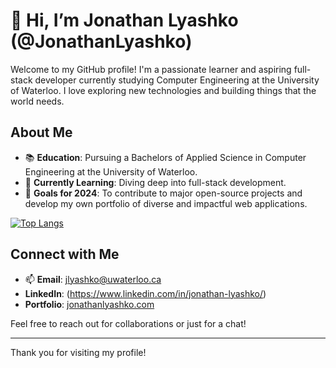 # 👋 Hi, I’m Jonathan Lyashko (@JonathanLyashko)

Welcome to my GitHub profile! I'm a passionate learner and aspiring full-stack developer currently studying Computer Engineering at the University of Waterloo. I love exploring new technologies and building things that the world needs.

## About Me

- 📚 **Education**: Pursuing a Bachelors of Applied Science in Computer Engineering at the University of Waterloo.
- 🌱 **Currently Learning**: Diving deep into full-stack development.
- 🎯 **Goals for 2024**: To contribute to major open-source projects and develop my own portfolio of diverse and impactful web applications.

[![Top Langs](https://github-readme-stats.vercel.app/api/top-langs/?username=JonathanLyashko&exclude_repo=Shower-Scribe&layout=compact&theme=vision-friendly-dark)](https://github.com/anuraghazra/github-readme-stats)

## Connect with Me

- 📫 **Email**: jlyashko@uwaterloo.ca
- **LinkedIn**: (https://www.linkedin.com/in/jonathan-lyashko/)
- **Portfolio**: [jonathanlyashko.com](https://jonathanlyashko.com/)

Feel free to reach out for collaborations or just for a chat!

---

Thank you for visiting my profile!
